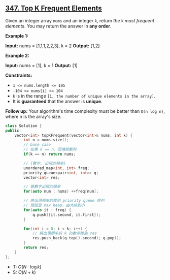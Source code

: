 ## [347\. Top K Frequent Elements](https://leetcode.com/problems/top-k-frequent-elements/)

Given an integer array `nums` and an integer `k`, return _the_ `k` _most frequent elements_. You may return the answer in **any order**.

**Example 1:**

**Input:** nums = \[1,1,1,2,2,3\], k = 2
**Output:** \[1,2\]

**Example 2:**

**Input:** nums = \[1\], k = 1
**Output:** \[1\]

**Constraints:**

- `1 <= nums.length <= 105`
- `-104 <= nums[i] <= 104`
- `k` is in the range `[1, the number of unique elements in the array]`.
- It is **guaranteed** that the answer is **unique**.

**Follow up:** Your algorithm's time complexity must be better than `O(n log n)`, where n is the array's size.

```cpp
class Solution {
public:
    vector<int> topKFrequent(vector<int>& nums, int k) {
        int n = nums.size();
        // base case
        // 如果 k == n，回傳原數列
        if(k == n) return nums;

        // {數字, 出現的頻率}
        unordered_map<int, int> freq;
        priority_queue<pair<int, int>> q;
        vector<int> res;

        // 算數字出現的頻率
        for(auto num : nums) ++freq[num];

        // 將出現頻率的推到 priority queue 排列
        // 預設是 max heap，由大排到小
        for(auto it : freq) {
            q.push({it.second, it.first});
        }

        for(int i = 0; i < k; i++) {
            // 將出現頻率前 k 的數字推到 res
            res.push_back(q.top().second); q.pop();
        }
        return res;
    }
};
```


- T: $O(N \cdot \log k)$
- S: $O(N + k)$

